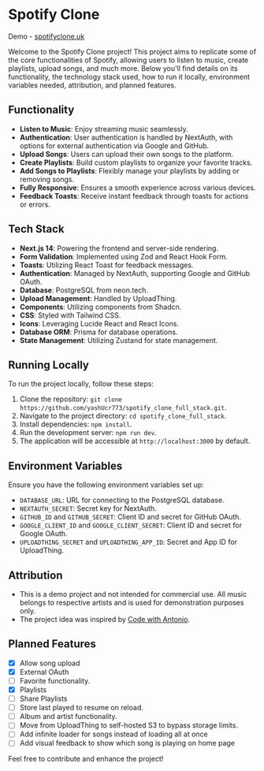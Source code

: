 # Spotify Clone

Demo - [spotifyclone.uk](https://spotifyclone.uk)

Welcome to the Spotify Clone project! This project aims to replicate some of the core functionalities of Spotify, allowing users to listen to music, create playlists, upload songs, and much more. Below you'll find details on its functionality, the technology stack used, how to run it locally, environment variables needed, attribution, and planned features.

## Functionality

- **Listen to Music**: Enjoy streaming music seamlessly.
- **Authentication**: User authentication is handled by NextAuth, with options for external authentication via Google and GitHub.
- **Upload Songs**: Users can upload their own songs to the platform.
- **Create Playlists**: Build custom playlists to organize your favorite tracks.
- **Add Songs to Playlists**: Flexibly manage your playlists by adding or removing songs.
- **Fully Responsive**: Ensures a smooth experience across various devices.
- **Feedback Toasts**: Receive instant feedback through toasts for actions or errors.

## Tech Stack

- **Next.js 14**: Powering the frontend and server-side rendering.
- **Form Validation**: Implemented using Zod and React Hook Form.
- **Toasts**: Utilizing React Toast for feedback messages.
- **Authentication**: Managed by NextAuth, supporting Google and GitHub OAuth.
- **Database**: PostgreSQL from neon.tech.
- **Upload Management**: Handled by UploadThing.
- **Components**: Utilizing components from Shadcn.
- **CSS**: Styled with Tailwind CSS.
- **Icons**: Leveraging Lucide React and React Icons.
- **Database ORM**: Prisma for database operations.
- **State Management**: Utilizing Zustand for state management.

## Running Locally

To run the project locally, follow these steps:

1. Clone the repository: `git clone https://github.com/yashUcr773/spotify_clone_full_stack.git`.
2. Navigate to the project directory: `cd spotify_clone_full_stack`.
3. Install dependencies: `npm install`.
4. Run the development server: `npm run dev`.
5. The application will be accessible at `http://localhost:3000` by default.

## Environment Variables

Ensure you have the following environment variables set up:

- `DATABASE_URL`: URL for connecting to the PostgreSQL database.
- `NEXTAUTH_SECRET`: Secret key for NextAuth.
- `GITHUB_ID` and `GITHUB_SECRET`: Client ID and secret for GitHub OAuth.
- `GOOGLE_CLIENT_ID` and `GOOGLE_CLIENT_SECRET`: Client ID and secret for Google OAuth.
- `UPLOADTHING_SECRET` and `UPLOADTHING_APP_ID`: Secret and App ID for UploadThing.

## Attribution

- This is a demo project and not intended for commercial use. All music belongs to respective artists and is used for demonstration purposes only.
- The project idea was inspired by [Code with Antonio](https://www.youtube.com/watch?v=2aeMRB8LL4o).

## Planned Features

- [x] Allow song upload
- [x] External OAuth
- [ ] Favorite functionality.
- [x] Playlists
- [ ] Share Playlists
- [ ] Store last played to resume on reload.
- [ ] Album and artist functionality.
- [ ] Move from UploadThing to self-hosted S3 to bypass storage limits.
- [ ] Add infinite loader for songs instead of loading all at once
- [ ] Add visual feedback to show which song is playing on home page

Feel free to contribute and enhance the project!
